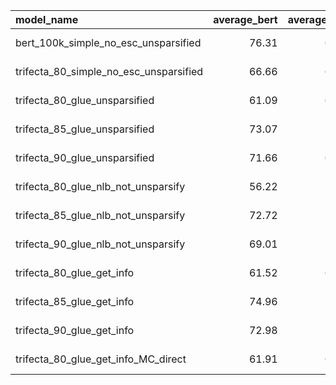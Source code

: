 | model_name                             |   average_bert |   average_glue |   cola | mnli        | mrpc        |   qnli | qqp         |   rte |   sst2 | stsb        |   wnli | date_added                 |
|:---------------------------------------|---------------:|---------------:|-------:|:------------|:------------|-------:|:------------|------:|-------:|:------------|-------:|:---------------------------|
| bert_100k_simple_no_esc_unsparsified   |          76.31 |          68.93 |  38.51 | 78.84/79.37 | 85.76/79.90 |  88.56 | 89.16/85.37 | 60.29 |  89.11 | 84.92/84.69 |   9.86 | 2021-07-06 11:53:35.490240 |
| trifecta_80_simple_no_esc_unsparsified |          66.66 |          60.35 |  12.45 | 75.93/76.70 | 79.11/70.10 |  84.62 | 87.10/82.65 | 51.99 |  82.8  | 65.22/66.03 |   9.86 | 2021-07-06 11:53:40.852075 |
| trifecta_80_glue_unsparsified          |          61.09 |          60.71 |  12.81 | 75.87/33.05 | 79.59/70.83 |  84.92 | 86.69/81.78 | 56.32 |  81.88 | 39.34/38.37 |  57.75 | 2021-07-06 11:53:46.207642 |
| trifecta_85_glue_unsparsified          |          73.07 |          71.21 |  38.14 | 78.90/35.36 | 87.74/82.60 |  87.1  | 88.85/84.95 | 59.21 |  89.33 | 80.80/82.29 |  56.34 | 2021-07-06 11:53:51.569865 |
| trifecta_90_glue_unsparsified          |          71.66 |          69.95 |  37.01 | 78.08/31.82 | 86.64/80.88 |  86.82 | 88.61/84.82 | 57.76 |  88.3  | 77.80/78.02 |  56.34 | 2021-07-06 11:53:56.990603 |
| trifecta_80_glue_nlb_not_unsparsify    |          56.22 |          56.39 |   0    | 73.31/74.60 | 79.23/68.38 |  70.07 | 82.17/75.74 | 53.43 |  81.31 | 19.16/17.29 |  57.75 | 2021-07-06 11:54:02.400535 |
| trifecta_85_glue_nlb_not_unsparsify    |          72.72 |          70.9  |  31.1  | 76.89/77.75 | 86.62/80.39 |  87.24 | 87.01/82.03 | 58.48 |  86.7  | 73.70/72.03 |  56.34 | 2021-07-06 11:54:07.723100 |
| trifecta_90_glue_nlb_not_unsparsify    |          69.01 |          67.6  |  22.03 | 74.13/75.59 | 82.48/72.30 |  84.44 | 86.33/81.32 | 56.68 |  85.09 | 68.02/67.46 |  56.34 | 2021-07-06 11:54:13.085752 |
| trifecta_80_glue_get_info              |          61.52 |          60.63 |   0    | 74.81/75.80 | 76.66/67.16 |  83.54 | 83.49/77.47 | 51.99 |  82.68 | 46.69/45.83 |  53.52 | 2021-07-06 11:54:18.448157 |
| trifecta_85_glue_get_info              |          74.96 |          72.58 |  33.86 | 77.64/78.71 | 87.79/83.09 |  88.12 | 87.80/83.31 | 57.4  |  87.39 | 83.87/83.64 |  53.52 | 2021-07-06 11:54:23.900923 |
| trifecta_90_glue_get_info              |          72.98 |          71.13 |  24.38 | 75.13/76.45 | 86.32/81.13 |  87.46 | 87.06/82.49 | 57.76 |  88.53 | 81.42/81.35 |  56.34 | 2021-07-06 11:54:29.308317 |
| trifecta_80_glue_get_info_MC_direct    |          61.91 |          60.35 |   0    | 74.68/75.82 | 77.63/67.65 |  83.56 | 84.28/79.19 | 54.87 |  82.91 | 45.06/43.54 |  47.89 | 2021-07-06 11:54:35.000647 |
